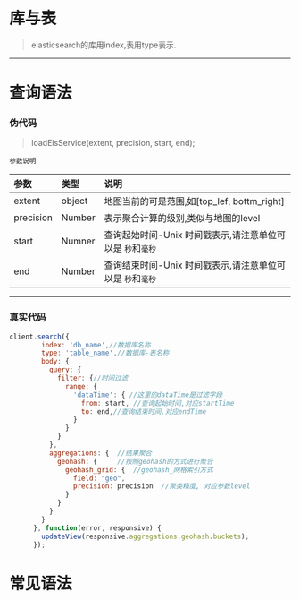 # 库与表
> elasticsearch的库用index,表用type表示.

------

# 查询语法

### 伪代码
> loadElsService(extent, precision, start, end);

`` 参数说明 ``

|参数|类型|说明|
|:----|:---|:---|
|extent|object|地图当前的可是范围,如[top_lef, bottm_right]|
|precision|Number|表示聚合计算的级别,类似与地图的level|
|start|Numner|查询起始时间-Unix 时间戳表示,请注意单位可以是 `秒`和`毫秒`|
|end|Number|查询结束时间-Unix 时间戳表示,请注意单位可以是 `秒`和`毫秒`|
------

### 真实代码

~~~ javascript
client.search({
        index: 'db_name',//数据库名称
        type: 'table_name',//数据库-表名称
        body: {
          query: {   
            filter: {//时间过滤
              range: {
                'dataTime': { //这里的dataTime是过滤字段
                  from: start, //查询起始时间,对应startTime
                  to: end,//查询结束时间,对应endTime
                }
              }
            }
          },
          aggregations: {  //结果聚合
            geohash: {     //按照geohash的方式进行聚合
              geohash_grid: {  //geohash_网格索引方式
                field: "geo",
                precision: precision  //聚类精度, 对应参数level
              }
            }
          }
        }
      }, function(error, responsive) {
        updateView(responsive.aggregations.geohash.buckets);
      });
~~~

# 常见语法
